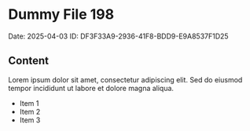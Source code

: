 # Dummy File 198

Date: 2025-04-03
ID: DF3F33A9-2936-41F8-BDD9-E9A8537F1D25

## Content

Lorem ipsum dolor sit amet, consectetur adipiscing elit.
Sed do eiusmod tempor incididunt ut labore et dolore magna aliqua.

* Item 1
* Item 2
* Item 3
